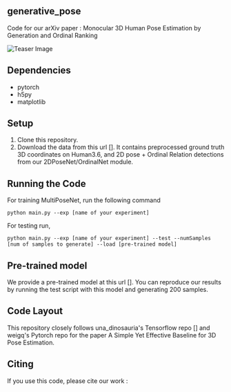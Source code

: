 ## generative_pose
Code for our arXiv paper : Monocular 3D Human Pose Estimation by Generation and Ordinal Ranking

![Teaser Image](https://github.com/ssfootball04/generative_pose/blob/master/Teaser.png)

## Dependencies
* pytorch 
* h5py
* matplotlib

## Setup
1. Clone this repository.
2. Download the data from this url []. It contains preprocessed ground truth 3D coordinates on Human3.6, and 2D pose + Ordinal Relation detections from our 2DPoseNet/OrdinalNet module. 

## Running the Code

For training MultiPoseNet, run the following command
```
python main.py --exp [name of your experiment]
```

For testing run,
```
python main.py --exp [name of your experiment] --test --numSamples [num of samples to generate] --load [pre-trained model]
```

## Pre-trained model

We provide a pre-trained model at this url []. You can reproduce our results by running the test script with this model and generating 200 samples. 

## Code Layout 

This repository closely follows una_dinosauria's Tensorflow repo [] and weigq's Pytorch repo for the paper A Simple Yet Effective Baseline for 3D Pose Estimation. 

## Citing 

If you use this code, please cite our work : 
